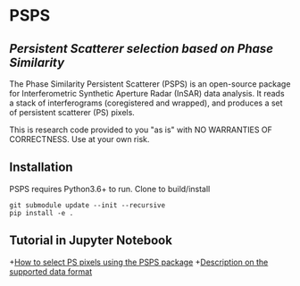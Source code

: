 # PSPS
## _Persistent Scatterer selection based on Phase Similarity_
The Phase Similarity Persistent Scatterer (PSPS) is an open-source package for Interferometric Synthetic Aperture Radar (InSAR) data analysis. It reads a stack of interferograms (coregistered and wrapped), and produces a set of persistent scatterer (PS) pixels.

This is research code provided to you "as is" with NO WARRANTIES OF CORRECTNESS. Use at your own risk.

## Installation
PSPS requires Python3.6+ to run.
Clone to build/install
```
git submodule update --init --recursive
pip install -e .
```

## Tutorial in Jupyter Notebook
+[How to select PS pixels using the PSPS package](tests/tutorial.ipynb)
+[Description on the supported data format](tests/data_format.ipynb)
